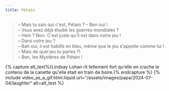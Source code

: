 ```yaml
---
title: Pétain
---
```


> – Mais tu sais qui c'est, Pétain ?
> – Ben oui !  
> – Vous avez déjà étudié les guerres mondiales ?  
> – Hein ? Non. C'est juste qu'il est dans notre jeu !  
> – Dans votre jeu ?  
> – Bah oui, il est habillé en bleu, même que le jeu s'appelle comme lui !  
> – Mais de quel jeu tu parles ?!  
> – Ben, les Mystères de Pétain !

{% capture alt_text%}Lindsay Lohan rit tellement fort qu'elle en crache le contenu de la canette qu'elle était en train de boire.{% endcapture %} {% include video_as_a_gif.html.liquid
url="/assets/images/papa/2024-07-04/laughter"
alt=alt_text
%}

